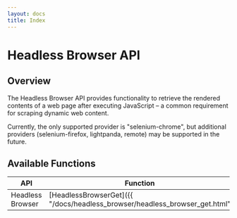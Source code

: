 ```yaml
---      
layout: docs      
title: Index      
---      
```

# Headless Browser API

## Overview

The Headless Browser API provides functionality to retrieve the rendered contents of a web page after executing JavaScript – a common requirement for scraping dynamic web content.

Currently, the only supported provider is "selenium-chrome", but additional providers (selenium-firefox, lightpanda, remote) may be supported in the future.

## Available Functions

| API                | Function                  | Status                 |  
|--------------------|---------------------------|------------------------|  
| Headless Browser   | [HeadlessBrowserGet]({{ "/docs/headless_browser/headless_browser_get.html" | relative_url }}) | :white_check_mark: Implemented |  
  